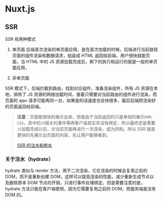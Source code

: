 # Nuxt.js

## SSR

SSR 有两种模式

1. 单页面
   后端首次渲染的单页面应用，是在首次加载的时候，后端进行当前路径页面的组件渲染和数据请求，组装成 HTML 返回给前端，用户很快就能页面，当 HTML 中的 JS 资源加载完成后，剩下的执行和运行的就是一般的单页面应用，

2. 非单页面

SSR 模式下，后端拦截到路由，找到对应组件，准备渲染组件，所有 JS 资源在本地，排除了 JS 资源的网络加载时间，接着只需要对当前路由的组件进行渲染，而页面的 ajax 请求可能再同一台，如果是的话速度也会快很多，最后后端把渲染好的页面返回给前端。

> **注意**：页面能很快的展示出来，但是由于当前返回的只是单纯的展示`DOM`、`CSS`，其中的`JS`相关的事件等再客户端其实并没有绑定，所以最终还是需要`JS`加载完成以后，对当前页面再进行一次渲染，成为同构。所以 SSR 就是更快的先展示出页面的内容，先让用户能够看到。

> [SSR 的注水和脱水](https://juejin.cn/post/7008835018558537759)

### 关于注水（hydrate）

hydrate 类似与 render 方法，用于二次渲染，它在渲染的时候会复用之前的 DOM，而不是重新创建 DOM，这样可以提高渲染的性能，减少重新生成节点以及删除原本 DOM 节点的开销，只进行事件处理绑定。但是需要注意的是，hydrate 方法只能在客户端使用，因为它需要复用之前的 DOM，而服务端是没有 DOM 的。
